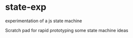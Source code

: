 state-exp
=========

experimentation of a js state machine

Scratch pad for rapid prototyping some state machine ideas